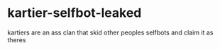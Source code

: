 # kartier-selfbot-leaked
kartiers are an ass clan that skid other peoples selfbots and claim it as theres
